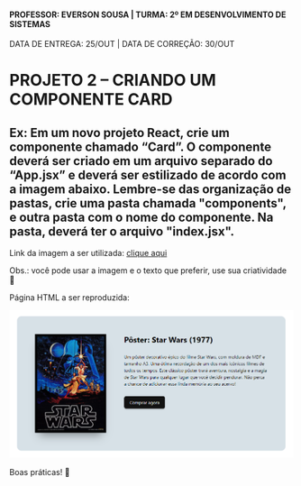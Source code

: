 #### PROFESSOR: EVERSON SOUSA | TURMA: 2º EM DESENVOLVIMENTO DE SISTEMAS

DATA DE ENTREGA: 25/OUT | DATA DE CORREÇÃO: 30/OUT
# PROJETO 2 – CRIANDO UM COMPONENTE CARD

## Ex: Em um novo projeto React, crie um componente chamado “Card”. O componente deverá ser criado em um arquivo separado do “App.jsx” e deverá ser estilizado de acordo com a imagem abaixo. Lembre-se das organização de pastas, crie uma pasta chamada "components", e outra pasta com o nome do componente. Na pasta, deverá ter o arquivo "index.jsx".

Link da imagem a ser utilizada: <a href="https://i.pinimg.com/originals/ba/94/64/ba9464145eba8762f6286a3c8387c951.jpg">clique aqui</a>

Obs.: você pode usar a imagem e o texto que preferir, use sua criatividade 🙂

Página HTML a ser reproduzida:

<img src="./exercicio-2.png">

Boas práticas! :call_me_hand:
